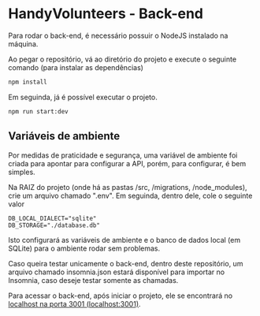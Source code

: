# HandyVolunteers - Back-end

Para rodar o back-end, é necessário possuir o NodeJS instalado na máquina.

Ao pegar o repositório, vá ao diretório do projeto e execute o seguinte comando (para instalar as dependências)

```bash
npm install
```

Em seguinda, já é possível executar o projeto.

```bash
npm run start:dev
```

## Variáveis de ambiente

Por medidas de praticidade e segurança, uma variável de ambiente foi criada para apontar para configurar a API, porém, para configurar, é bem simples. 

Na RAIZ do projeto (onde há as pastas /src, /migrations, /node_modules), crie um arquivo chamado ".env". Em seguinda, dentro dele, cole o seguinte valor

```
DB_LOCAL_DIALECT="sqlite"
DB_STORAGE="./database.db"
```

Isto configurará as variáveis de ambiente e o banco de dados local (em SQLite) para o ambiente rodar sem problemas.

Caso queira testar unicamente o back-end, dentro deste repositório, um arquivo chamado insomnia.json estará disponível para importar no Insomnia, caso deseje testar somente as chamadas.

Para acessar o back-end, após iniciar o projeto, ele se encontrará no [localhost na porta 3001 (localhost:3001)](http://localhost:3001).